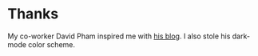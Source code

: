 # Thanks

My co-worker David Pham inspired me with [his blog](https://davidchicopham.com). I also stole his dark-mode color scheme.
